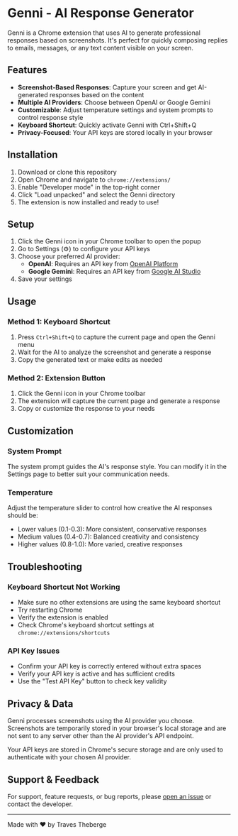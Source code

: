 # Genni - AI Response Generator

Genni is a Chrome extension that uses AI to generate professional responses based on screenshots. It's perfect for quickly composing replies to emails, messages, or any text content visible on your screen.

## Features

- **Screenshot-Based Responses**: Capture your screen and get AI-generated responses based on the content
- **Multiple AI Providers**: Choose between OpenAI or Google Gemini
- **Customizable**: Adjust temperature settings and system prompts to control response style
- **Keyboard Shortcut**: Quickly activate Genni with Ctrl+Shift+Q
- **Privacy-Focused**: Your API keys are stored locally in your browser

## Installation

1. Download or clone this repository
2. Open Chrome and navigate to `chrome://extensions/`
3. Enable "Developer mode" in the top-right corner
4. Click "Load unpacked" and select the Genni directory
5. The extension is now installed and ready to use!

## Setup

1. Click the Genni icon in your Chrome toolbar to open the popup
2. Go to Settings (⚙️) to configure your API keys
3. Choose your preferred AI provider:
   - **OpenAI**: Requires an API key from [OpenAI Platform](https://platform.openai.com/)
   - **Google Gemini**: Requires an API key from [Google AI Studio](https://aistudio.google.com/)
4. Save your settings

## Usage

### Method 1: Keyboard Shortcut
1. Press `Ctrl+Shift+Q` to capture the current page and open the Genni menu
2. Wait for the AI to analyze the screenshot and generate a response
3. Copy the generated text or make edits as needed

### Method 2: Extension Button
1. Click the Genni icon in your Chrome toolbar
2. The extension will capture the current page and generate a response
3. Copy or customize the response to your needs

## Customization

### System Prompt
The system prompt guides the AI's response style. You can modify it in the Settings page to better suit your communication needs.

### Temperature
Adjust the temperature slider to control how creative the AI responses should be:
- Lower values (0.1-0.3): More consistent, conservative responses
- Medium values (0.4-0.7): Balanced creativity and consistency
- Higher values (0.8-1.0): More varied, creative responses

## Troubleshooting

### Keyboard Shortcut Not Working
- Make sure no other extensions are using the same keyboard shortcut
- Try restarting Chrome
- Verify the extension is enabled
- Check Chrome's keyboard shortcut settings at `chrome://extensions/shortcuts`

### API Key Issues
- Confirm your API key is correctly entered without extra spaces
- Verify your API key is active and has sufficient credits
- Use the "Test API Key" button to check key validity

## Privacy & Data

Genni processes screenshots using the AI provider you choose. Screenshots are temporarily stored in your browser's local storage and are not sent to any server other than the AI provider's API endpoint.

Your API keys are stored in Chrome's secure storage and are only used to authenticate with your chosen AI provider.

## Support & Feedback

For support, feature requests, or bug reports, please [open an issue](https://github.com/Traves-Theberge/genni/issues) or contact the developer.

---

Made with ❤️ by Traves Theberge
